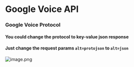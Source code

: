 # Google Voice API

### Google Voice Protocol

#### You could change the protocol to key-value json response
#### Just change the request params `alt=protojson` to `alt=json`

![image.png](https://vip2.loli.io/2022/07/02/sciPA8hXpkG1Yrl.png)